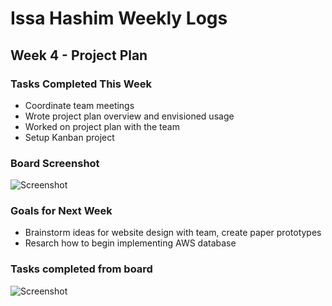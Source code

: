 # Issa Hashim Weekly Logs

## Week 4 - Project Plan 

### Tasks Completed This Week
* Coordinate team meetings
* Wrote project plan overview and envisioned usage
* Worked on project plan with the team
* Setup Kanban project
  
### Board Screenshot
![Screenshot](https://github.com/xIssa11/COSC-499-W2023/blob/main/docs/weekly%20logs/Team_logs/Burnup_chart_W4.PNG)

### Goals for Next Week 
* Brainstorm ideas for website design with team, create paper prototypes
* Resarch how to begin implementing AWS database

  
### Tasks completed from board

![Screenshot](https://github.com/xIssa11/COSC-499-W2023/blob/main/docs/weekly%20logs/Issa_Hashim_SS_W4.PNG)
